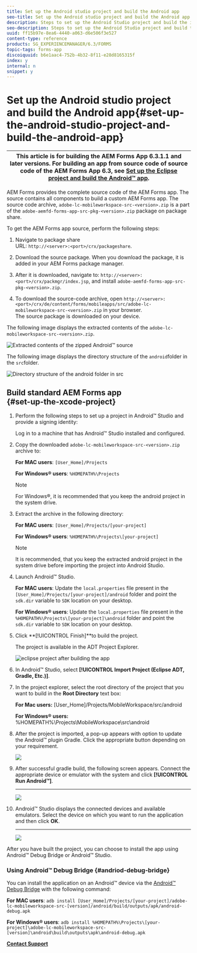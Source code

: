 ```yaml
---
title: Set up the Android studio project and build the Android app
seo-title: Set up the Android studio project and build the Android app
description: Steps to set up the Android Studio project and build the installer for the AEM Forms app
seo-description: Steps to set up the Android Studio project and build the installer for the AEM Forms app
uuid: ff15b97e-8ea6-4440-a063-d6e506f3e527
content-type: reference
products: SG_EXPERIENCEMANAGER/6.3/FORMS
topic-tags: forms-app
discoiquuid: b6e1aac4-752b-4b32-8f11-e28d8165315f
index: y
internal: n
snippet: y
---
```


# Set up the Android studio project and build the Android app{#set-up-the-android-studio-project-and-build-the-android-app}

| This article is for building the AEM Forms App 6.3.1.1 and later versions. For building an app from source code of source code of the AEM Forms App 6.3, see [Set up the Eclipse project and build the Android™ app](../../forms/using/setup-eclipse-project-build-installer.md). |
|---|

AEM Forms provides the complete source code of the AEM Forms app. The source contains all components to build a custom AEM Forms app. The source code archive, `adobe-lc-mobileworkspace-src-<version>.zip` is a part of the `adobe-aemfd-forms-app-src-pkg-<version>.zip` package on package share.

To get the AEM Forms app source, perform the following steps:

1. Navigate to package share  
   URL: `http://<server>:<port>/crx/packageshare`.

1. Download the source package. When you download the package, it is added in your AEM Forms package manager.
1. After it is downloaded, navigate to: `http://<server>:<port>/crx/packmgr/index.jsp`, and install `adobe-aemfd-forms-app-src-pkg-<version>.zip`.

1. To download the source-code archive, open `http://<server>:<port>/crx/de/content/forms/mobileapps/src/adobe-lc-mobileworkspace-src-<version>.zip` in your browser.   
   The source package is downloaded on your device.

The following image displays the extracted contents of the `adobe-lc-mobileworkspace-src-<version>.zip`.

![Extracted contents of the zipped Android™ source](assets/mws-content-1.png)

The following image displays the directory structure of the `android`folder in the `src`folder.

![Directory structure of the android folder in src](assets/android-folder.png) 

## Build standard AEM Forms app <br> {#set-up-the-xcode-project}

1. Perform the following steps to set up a project in Android™ Studio and provide a signing identity:

   Log in to a machine that has Android™ Studio installed and configured.

1. Copy the downloaded `adobe-lc-mobileworkspace-src-<version>.zip` archive to:

   **For MAC users**: `[User_Home]/Projects`

   **For Windows® users**: `%HOMEPATH%\Projects`

   >[!NOTE]
   >
   >For Windows®, it is recommended that you keep the android project in the system drive.

1. Extract the archive in the following directory:

   **For MAC users**: `[User_Home]/Projects/[your-project]`

   **For Windows® users**: `%HOMEPATH%\Projects\[your-project]`

   >[!NOTE]
   >
   >It is recommended, that you keep the extracted android project in the system drive before importing the project into Android Studio.

1. Launch Android™ Studio.

   **For MAC users**: Update the `local.properties` file present in the `[User_Home]/Projects/[your-project]/android` folder and point the `sdk.dir` variable to `SDK` location on your desktop.

   **For Windows® users**: Update the `local.properties` file present in the `%HOMEPATH%\Projects\[your-project]\android` folder and point the `sdk.dir` variable to `SDK` location on your desktop.

1. Click **[!UICONTROL Finish]**to build the project.

   The project is available in the ADT Project Explorer.

   ![eclipse project after building the app](assets/eclipsebuildmws.png)

1. In Android™ Studio, select **[!UICONTROL Import Project (Eclipse ADT, Gradle, Etc.)]**.
1. In the project explorer, select the root directory of the project that you want to build in the **Root Directory** text box:

   **For Mac users:** [User_Home]/Projects/MobileWorkspace/src/android

   **For Windows® users:** %HOMEPATH%\Projects\MobileWorkspace\src\android

1. After the project is imported, a pop-up appears with option to update the Android™ plugin Gradle. Click the appropriate button depending on your requirement.

   ![](assets/dontremindmeagainforthisproject.png)

1. After successful gradle build, the following screen appears. Connect the appropriate device or emulator with the system and click **[!UICONTROL Run Android™]**.  
   ****

   ![](assets/gradleconsole.png)

1. Android™ Studio displays the connected devices and available emulators. Select the device on which you want to run the application and then click **OK**.  
   ****

   ![](assets/connecteddevice.png)

After you have built the project, you can choose to install the app using Android™ Debug Bridge or Android™ Studio.

### Using Android™ Debug Bridge {#andriod-debug-bridge}

You can install the application on an Android™ device via the [Android™ Debug Bridge](http://developer.android.com/tools/help/adb.html) with the following command:

**For MAC users**: `adb install [User_Home]/Projects/[your-project]/adobe-lc-mobileworkspace-src-[version]/android/build/outputs/apk/android-debug.apk`

**For Windows® users**: `adb install %HOMEPATH%\Projects\[your-project]\adobe-lc-mobileworkspace-src-[version]\android\build\outputs\apk\android-debug.apk`

[**Contact Support**](https://www.adobe.com/account/sign-in.supportportal.html)
